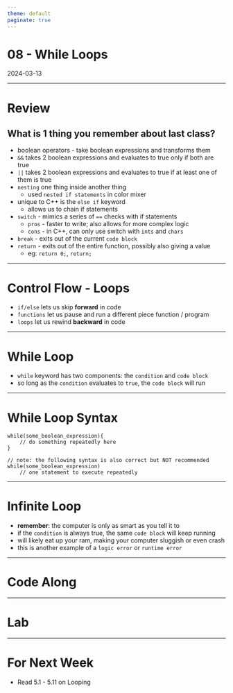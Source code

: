```yaml
---
theme: default
paginate: true
---
```


# 08 - While Loops
2024-03-13

---

# Review
## What is 1 thing you remember about last class?

- boolean operators - take boolean expressions and transforms them
- `&&` takes 2 boolean expressions and evaluates to true only if both are true
- `||` takes 2 boolean expressions and evaluates to true if at least one of them is true
- `nesting` one thing inside another thing
  - used `nested if statements` in color mixer
- unique to C++ is the `else if` keyword
  - allows us to chain if statements
- `switch` - mimics a series of `==` checks with if statements
  - `pros` - faster to write; also allows for more complex logic
  - `cons` - in C++, can only use switch with `ints` and `chars`
- `break` - exits out of the current `code block`
- `return` - exits out of the entire function, possibly also giving a value
  - eg: `return 0;`, `return;`

---

# Control Flow - Loops

- `if/else` lets us skip **forward** in code
- `functions` let us pause and run a different piece function / program
- `loops` let us rewind **backward** in code

---

# While Loop

- `while` keyword has two components: the `condition` and `code block`
- so long as the `condition` evaluates to `true`, the `code block` will run

---

# While Loop Syntax

```
while(some_boolean_expression){
	// do something repeatedly here
}

// note: the following syntax is also correct but NOT recommended
while(some_boolean_expression)
	// one statement to execute repeatedly
```

---

# Infinite Loop

- **remember**: the computer is only as smart as you tell it to
- if the `condition` is always true, the same `code block` will keep running
- will likely eat up your ram, making your computer sluggish or even crash
- this is another example of a `logic error` or `runtime error`

---

# Code Along

---

# Lab

---

# For Next Week

- Read 5.1 - 5.11 on Looping

